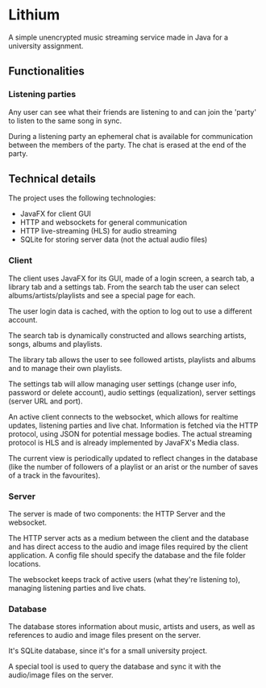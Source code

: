 # Lithium

A simple unencrypted music streaming service made in Java for a university assignment.

## Functionalities

### Listening parties

Any user can see what their friends are listening to and can join the 'party' to listen to the same song in sync.

During a listening party an ephemeral chat is available for communication between the members of the party.
The chat is erased at the end of the party.

## Technical details

The project uses the following technologies:

- JavaFX for client GUI
- HTTP and websockets for general communication
- HTTP live-streaming (HLS) for audio streaming
- SQLite for storing server data (not the actual audio files)

### Client

The client uses JavaFX for its GUI, made of a login screen, a search tab, a library tab and a settings tab.
From the search tab the user can select albums/artists/playlists and see a special page for each.

The user login data is cached, with the option to log out to use a different account.

The search tab is dynamically constructed and allows searching artists, songs, albums and playlists.

The library tab allows the user to see followed artists, playlists and albums and to manage their own playlists.

The settings tab will allow managing user settings (change user info, password or delete account), audio settings
(equalization), server settings (server URL and port).

An active client connects to the websocket, which allows for realtime updates, listening parties and live chat.
Information is fetched via the HTTP protocol, using JSON for potential message bodies.
The actual streaming protocol is HLS and is already implemented by JavaFX's Media class.

The current view is periodically updated to reflect changes in the database (like the number of followers of a playlist
or an arist or the number of saves of a track in the favourites).

### Server

The server is made of two components: the HTTP Server and the websocket.

The HTTP server acts as a medium between the client and the database and has direct access to the audio and image files
required by the client application.
A config file should specify the database and the file folder locations.

The websocket keeps track of active users (what they're listening to), managing listening parties and live chats.

### Database

The database stores information about music, artists and users, as well as references to audio and image files present
on the server.

It's SQLite database, since it's for a small university project.

A special tool is used to query the database and sync it with the audio/image files on the server.

<!-- TODO: insert database schema -->